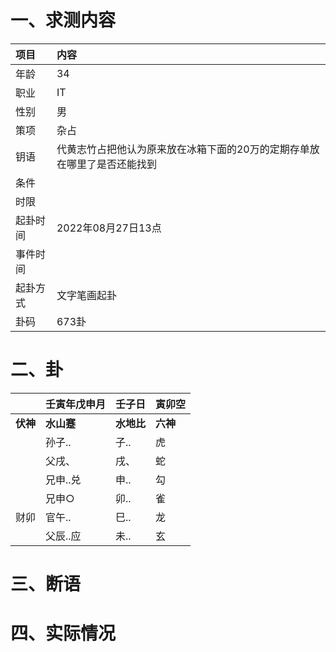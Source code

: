 # 一、求测内容
|项目|内容|
|:-|:-|
|年龄|34|
|职业|IT|
|性别|男|
|策项|杂占|
|钥语|代黄志竹占把他认为原来放在冰箱下面的20万的定期存单放在哪里了是否还能找到|
|条件||
|时限||
|起卦时间|2022年08月27日13点|
|事件时间||
|起卦方式|文字笔画起卦|
|卦码|673卦|

# 二、卦
||壬寅年戊申月|壬子日|寅卯空|
|:-|:-|:-|:-|
|**伏神**|**水山蹇**|**水地比**|**六神**|
||孙子..|子..|虎|
||父戌、|戌、|蛇|
||兄申..兑|申..|勾|
||兄申○|卯..|雀|
|财卯|官午..|巳..|龙|
||父辰..应|未..|玄|


# 三、断语

# 四、实际情况